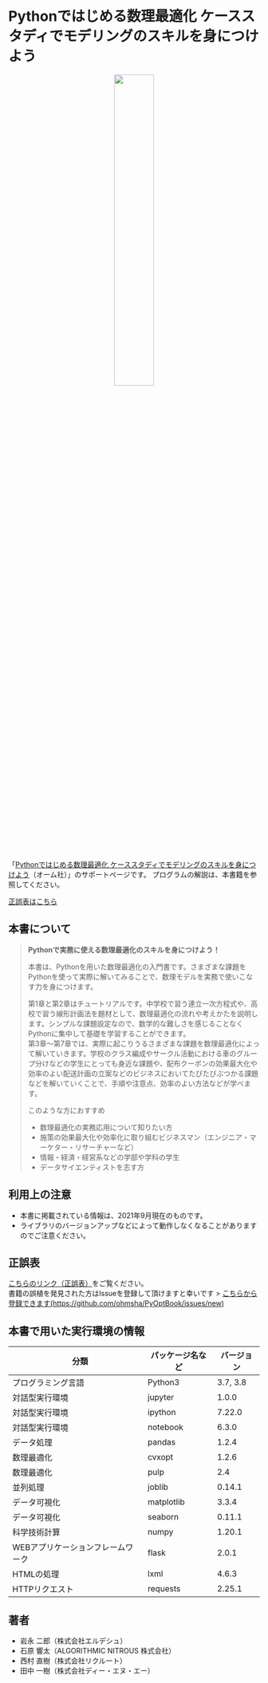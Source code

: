 # Pythonではじめる数理最適化 ケーススタディでモデリングのスキルを身につけよう

<p align="center"><a href="https://www.ohmsha.co.jp/book/9784274227356/"><img width="40%" src="https://www.ohmsha.co.jp/Portals/0/images/noimage.png" /></a></p>

「[Pythonではじめる数理最適化 ケーススタディでモデリングのスキルを身につけよう](https://www.ohmsha.co.jp/book/9784274227356/)（オーム社）」のサポートページです。
プログラムの解説は、本書籍を参照してください。

[正誤表はこちら](正誤表.md)


## 本書について

> **Pythonで実務に使える数理最適化のスキルを身につけよう！**
> 
> 本書は、Pythonを用いた数理最適化の入門書です。さまざまな課題をPythonを使って実際に解いてみることで、数理モデルを実務で使いこなす力を身につけます。
>
> 第1章と第2章はチュートリアルです。中学校で習う連立一次方程式や、高校で習う線形計画法を題材として、数理最適化の流れや考えかたを説明します。シンプルな課題設定なので、数学的な難しさを感じることなくPythonに集中して基礎を学習することができます。  
> 第3章～第7章では、実際に起こりうるさまざまな課題を数理最適化によって解いていきます。学校のクラス編成やサークル活動における車のグループ分けなどの学生にとっても身近な課題や、配布クーポンの効果最大化や効率のよい配送計画の立案などのビジネスにおいてたびたびぶつかる課題などを解いていくことで、手順や注意点、効率のよい方法などが学べます。
> 
> このような方におすすめ
> - 数理最適化の実務応用について知りたい方
> - 施策の効果最大化や効率化に取り組むビジネスマン（エンジニア・マーケター・リサーチャーなど）
> - 情報・経済・経営系などの学部や学科の学生
> - データサイエンティストを志す方


## 利用上の注意

- 本書に掲載されている情報は、2021年9月現在のものです。
- ライブラリのバージョンアップなどによって動作しなくなることがありますのでご注意ください。


## 正誤表

[こちらのリンク（正誤表）](正誤表.md)をご覧ください。  
書籍の誤植を発見された方はIssueを登録して頂けますと幸いです > [こちらから登録できます(https://github.com/ohmsha/PyOptBook/issues/new)](https://github.com/ohmsha/PyOptBook/issues/new)


## 本書で用いた実行環境の情報

|　分類 | パッケージ名など | バージョン |
| ---- | ---- | ---- |
| プログラミング言語 | Python3 | 3.7, 3.8 |
| 対話型実行環境 | jupyter | 1.0.0 |
| 対話型実行環境 | ipython | 7.22.0 |
| 対話型実行環境 | notebook | 6.3.0 |
| データ処理 | pandas | 1.2.4 |
| 数理最適化 | cvxopt | 1.2.6 |
| 数理最適化 | pulp | 2.4 |
| 並列処理 | joblib | 0.14.1 |
| データ可視化 | matplotlib | 3.3.4 |
| データ可視化 | seaborn | 0.11.1 |
| 科学技術計算 | numpy | 1.20.1 |
| WEBアプリケーションフレームワーク | flask | 2.0.1 |
| HTMLの処理 | lxml | 4.6.3 |
| HTTPリクエスト | requests | 2.25.1 |


## 著者

- 岩永 二郎（株式会社エルデシュ）
- 石原 響太（ALGORITHMIC NITROUS 株式会社）
- 西村 直樹（株式会社リクルート）
- 田中 一樹（株式会社ディー・エヌ・エー）
